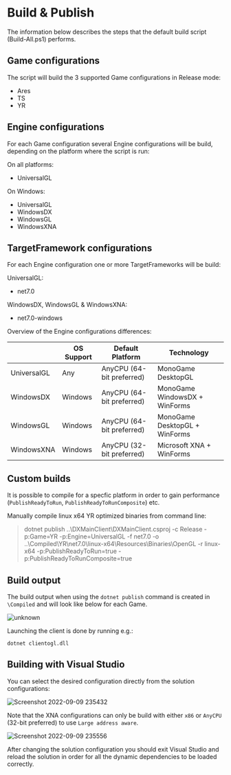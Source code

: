 # Build & Publish #

The information below describes the steps that the default build script (Build-All.ps1) performs.

Game configurations
-------------------

The script will build the 3 supported Game configurations in Release mode:
* Ares
* TS
* YR

Engine configurations
---------------------

For each Game configuration several Engine configurations will be build, depending on the platform where the script is run:

On all platforms:
* UniversalGL

On Windows:
* UniversalGL
* WindowsDX
* WindowsGL
* WindowsXNA

TargetFramework configurations
------------------------------

For each Engine configuration one or more TargetFrameworks will be build:

UniversalGL:
* net7.0

WindowsDX, WindowsGL & WindowsXNA:
* net7.0-windows

Overview of the Engine configurations differences:

| | OS Support | Default Platform | Technology |
| - | ---------- | -------- | ---------- |
| UniversalGL | Any | AnyCPU (64-bit preferred) | MonoGame DesktopGL |
| WindowsDX | Windows | AnyCPU (64-bit preferred) | MonoGame WindowsDX + WinForms |
| WindowsGL | Windows | AnyCPU (64-bit preferred) | MonoGame DesktopGL + WinForms |
| WindowsXNA | Windows | AnyCPU (32-bit preferred) | Microsoft XNA + WinForms |

Custom builds
-------------

It is possible to compile for a specfic platform in order to gain performance (`PublishReadyToRun`, `PublishReadyToRunComposite`) etc.

Manually compile linux x64 YR optimized binaries from command line:

>dotnet publish ..\DXMainClient\DXMainClient.csproj -c Release -p:Game=YR -p:Engine=UniversalGL -f net7.0 -o ..\Compiled\YR\net7.0\linux-x64\Resources\Binaries\OpenGL -r linux-x64 -p:PublishReadyToRun=true -p:PublishReadyToRunComposite=true

Build output
------------

The build output when using the `dotnet publish` command is created in `\Compiled` and will look like below for each Game.

![unknown](https://user-images.githubusercontent.com/25006126/189449430-07bfb4b5-bc5f-4cea-870e-90d1870b8fe8.png)

Launching the client is done by running e.g.:

`dotnet clientogl.dll`

Building with Visual Studio
---------------------------

You can select the desired configuration directly from the solution configurations:

![Screenshot 2022-09-09 235432](https://user-images.githubusercontent.com/25006126/189451063-28418a7b-47f4-47b3-9d8b-512c598284ac.png)

Note that the XNA configurations can only be build with either `x86` or `AnyCPU` (32-bit preferred) to use `Large address aware`.

![Screenshot 2022-09-09 235556](https://user-images.githubusercontent.com/25006126/189451170-d90f665e-19d1-4e6b-a9df-a4994eb143a9.png)

After changing the solution configuration you should exit Visual Studio and reload the solution in order for all the dynamic dependencies to be loaded correctly.
